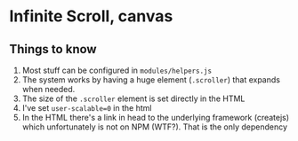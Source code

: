 # Infinite Scroll, canvas

## Things to know

1. Most stuff can be configured in `modules/helpers.js`
2. The system works by having a huge element (`.scroller`) that expands when needed.
3. The size of the `.scroller` element is set directly in the HTML
4. I've set `user-scalable=0` in the html
5. In the HTML there's a link in head to the underlying framework (createjs) which unfortunately is not on NPM (WTF?). That is the only dependency
